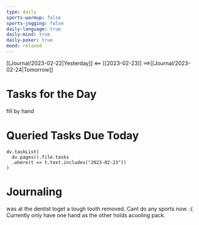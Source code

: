 ```yaml
---
type: daily
sports-warmup: false
sports-jogging: false
daily-language: true
daily-mind: true
daily-poker: true
mood: relaxed
---
```


[[Journal/2023-02-22|Yesterday]] <== [[2023-02-23]] ==>[[Journal/2023-02-24|Tomorrow]]


# Tasks for the Day

fill by hand


# Queried Tasks Due Today

```dataviewjs
dv.taskList(
  dv.pages().file.tasks
  .where(t => t.text.includes("2023-02-23"))
)
```



# Journaling
was at the dentist toget a tough tooth removed. Cant do any sports now. :(
Currently only have one hand as the other holds acooling pack.